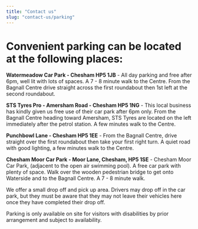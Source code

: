 ```yaml
---
title: "Contact us"
slug: "contact-us/parking"
---
```


# Convenient parking can be located at the following places:

**Watermeadow Car Park - Chesham HP5 1JB** - All day parking and free after 6pm, well lit with lots of spaces. A 7 - 8 minute walk to the Centre. From the Bagnall Centre drive straight across the first roundabout then 1st left at the second roundabout.

**STS Tyres Pro - Amersham Road - Chesham HP5 1NG** - This local business has kindly given us free use of their car park after 6pm only. From the Bagnall Centre heading toward Amersham, STS Tyres are located on the left immediately after the petrol station. A few minutes walk to the Centre.

**Punchbowl Lane - Chesham HP5 1EE** - From the Bagnall Centre, drive straight over the first roundabout then take your first right turn. A quiet road with good lighting, a few minutes walk to the Centre.

**Chesham Moor Car Park - Moor Lane, Chesham, HP5 1SE** - Chesham Moor Car Park, (adjacent to the open air swimming pool). A free car park with plenty of space. Walk over the wooden pedestrian bridge to get onto Waterside and to the Bagnall Centre. A 7 - 8 minute walk.

We offer a small drop off and pick up area. Drivers may drop off in the car park, but they must be aware that they may not leave their vehicles here once they have completed their drop off.

Parking is only available on site for visitors with disabilities by prior arrangement and subject to availability.